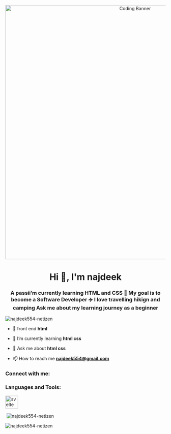 <!-- Banner -->
<p align="center">
  <img src="https://media.giphy.com/media/qgQUggAC3Pfv687qPC/giphy.gif" width="800" alt="Coding Banner">
</p>

<h1 align="center">Hi 👋, I'm najdeek</h1>
<h3 align="center">A passii’m currently learning HTML and CSS 🎯 My goal is to become a Software Developer ✈️ I love travelling hikign and camping Ask me about my learning journey as a beginner</h3>

<p align="left"> <img src="https://komarev.com/ghpvc/?username=najdeek554-netizen&label=Profile%20views&color=0e75b6&style=flat" alt="najdeek554-netizen" /> </p>

- 🔭 front end **html**

- 🌱 I’m currently learning **html css**

- 💬 Ask me about **html css**

- 📫 How to reach me **najdeek554@gmail.com**

<h3 align="left">Connect with me:</h3>
<p align="left">
</p>

<h3 align="left">Languages and Tools:</h3>
<p align="left"> <a href="https://svelte.dev" target="_blank" rel="noreferrer"> <img src="https://upload.wikimedia.org/wikipedia/commons/1/1b/Svelte_Logo.svg" alt="svelte" width="40" height="40"/> </a> </p>

<p>&nbsp;<img align="center" src="https://github-readme-stats.vercel.app/api?username=najdeek554-netizen&show_icons=true&locale=en" alt="najdeek554-netizen" /></p>

<p><img align="center" src="https://github-readme-streak-stats.herokuapp.com/?user=najdeek554-netizen&" alt="najdeek554-netizen" /></p>
